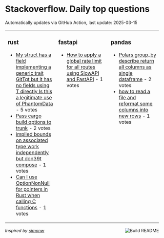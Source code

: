# Stackoverflow. Daily top questions 

Automatically updates via GitHub Action, last update: <!-- date starts -->2025-03-15<!-- date ends -->


<table><tr><td valign="top" width="33%">

### rust
<!-- rust starts -->
* [My struct has a field implementing a generic trait GltTgt but it has no fields using T directly Is this a legitimate use of PhantomData](https://stackoverflow.com/questions/79511161/my-struct-has-a-field-implementing-a-generic-trait-gt-but-it-has-no-fields-us) - 5 votes
* [Pass cargo build options to trunk](https://stackoverflow.com/questions/79511384/pass-cargo-build-options-to-trunk) - 2 votes
* [implied bounds on associated type work independently but don39t compose](https://stackoverflow.com/questions/79509978/implied-bounds-on-associated-type-work-independently-but-dont-compose) - 1 votes
* [Can I use OptionNonNull for pointers in Rust when calling C functions](https://stackoverflow.com/questions/79511120/can-i-use-option-nonnull-for-pointers-in-rust-when-calling-c-functions) - 1 votes
<!-- rust ends -->
</td><td valign="top" width="34%">


### fastapi
<!-- fastapi starts -->
* [How to apply a global rate limit for all routes using SlowAPI and FastAPI](https://stackoverflow.com/questions/79508238/how-to-apply-a-global-rate-limit-for-all-routes-using-slowapi-and-fastapi) - 1 votes
<!-- fastapi ends -->
</td><td valign="top" width="34%">


### pandas
<!-- pandas starts -->
* [Polars group_by  describe return all columns as single dataframe](https://stackoverflow.com/questions/79509728/polars-group-by-describe-return-all-columns-as-single-dataframe) - 2 votes
* [how to read a file and reformat some columns into new rows](https://stackoverflow.com/questions/79509755/how-to-read-a-file-and-reformat-some-columns-into-new-rows) - 1 votes
<!-- pandas ends -->
</td></tr></table>

<a href="https://github.com/hp0404/hp0404/actions"><img src="https://github.com/hp0404/hp0404/workflows/Build%20README/badge.svg" align="right" alt="Build README"></a> <p>*Inspired by  [simonw](https://github.com/simonw/simonw)*</p>
